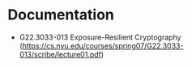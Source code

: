 # Documentation

* G22.3033-013 Exposure-Resilient Cryptography (https://cs.nyu.edu/courses/spring07/G22.3033-013/scribe/lecture01.pdf)